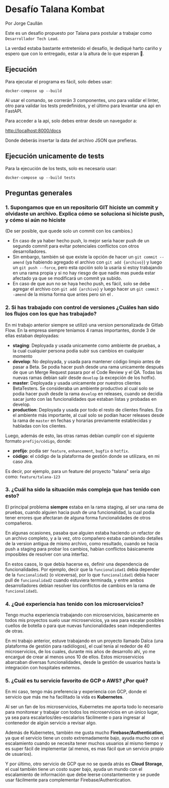 # Desafío Talana Kombat

Por Jorge Caullán

Este es un desafío propuesto por Talana para postular a trabajar como `Desarrollador Tech Lead`.

La verdad estaba bastante entretenido el desafío, le dediqué harto cariño y espero que con lo entregado, estar a la altura de lo que esperan 🙂.

## Ejecución

Para ejecutar el programa es fácil, solo debes usar:

`docker-compose up --build`

Al usar el comando, se correrán 3 componentes, uno para validar el linter, otro para validar los tests predefinidos, y el último para levantar una api en FastAPI.

Para acceder a la api, solo debes entrar desde un navegador a:

<http://localhost:8000/docs>

Donde deberás insertar la data del archivo JSON que prefieras.

## Ejecución unicamente de tests

Para la ejecución de los tests, solo es necesario usar:

`docker-compose up --build tests`

## Preguntas generales

### 1. Supongamos que en un repositorio GIT hiciste un commit y olvidaste un archivo. Explica cómo se soluciona si hiciste push, y cómo si aún no hiciste

(De ser posible, que quede solo un commit con los cambios.)

* En caso de ya haber hecho push, lo mejor seria hacer push de un segundo commit para evitar potenciales conflictos con otros desarrolladores.
* Sin embargo, también sé que existe la opción de hacer un `git commit --amend` (ya habiendo agregado el archivo con `git add {archivo}`) y luego un `git push --force`, pero esta opción solo la usaría si estoy trabajando en una rama propia y si no hay riesgo de que nadie mas pueda estar afectado ya que se modificará un commit ya subido.
* En caso de que aun no se haya hecho push, es fácil, solo se debe agregar el archivo con `git add {archivo}` y luego hacer un `git commit --amend` de la misma forma que antes pero sin el .

### 2. Si has trabajado con control de versiones ¿Cuáles han sido los flujos con los que has trabajado?

En mi trabajo anterior siempre se utilizó una version personalizada de Gitlab Flow. En la empresa siempre teníamos 4 ramas importantes, donde 3 de ellas estaban deployadas:

* **staging**: Deployada y usada unicamente como ambiente de pruebas, a la cual cualquier persona podia subir sus cambios en cualquier momento
* **develop**: No deployada, y usada para mantener código limpio antes de pasar a Beta. Se podia hacer push desde una rama unicamente después de que un Merge Request pasara por el Code Review y el QA. Todas las nuevas ramas debían salir desde `develop` (a excepción de los hotfix).
* **master**: Deployada y usada unicamente por nuestros clientes BetaTesters. Se consideraba un ambiente productivo al cual solo se podia hacer push desde la rama `develop` en releases, cuando se decidía sacar junto con las funcionalidades que estaban listas y probadas en develop.
* **production**: Deployada y usada por todo el resto de clientes finales. Era el ambiente más importante, al cual solo se podían hacer releases desde la rama de `master` en fechas y horarias previamente establecidas y habladas con los clientes.

Luego, además de esto, las otras ramas debían cumplir con el siguiente formato `prefijo/código`, donde:

* **prefijo**: podia ser `feature`, `enhancement`, `bugfix` o `hotfix`.
* **código**: el código de la plataforma de gestión donde se utilizara, en mi caso Jira.

Es decir, por ejemplo, para un feature del proyecto "talana" seria algo como: `feature/talana-123`

### 3. ¿Cuál ha sido la situación más compleja que has tenido con esto?

El principal problema **siempre** estaba en la rama staging, al ser una rama de pruebas, cuando alguien hacia push de una funcionalidad, la cual podia tener errores que afectaran de alguna forma funcionalidades de otros compañeros.

En algunas ocasiones, pasaba que alguien estaba haciendo un refactor de un archivo completo, y a la vez, otro compañero estaba cambiando detalles de la version antigua de mismo archivo, como resultado, cuando se hacia push a staging para probar los cambios, habían conflictos básicamente imposibles de resolver con una interfaz.

En estos casos, lo que debía hacerse es, definir una dependencia de funcionalidades. Por ejemplo, decir que la `funcionalidad1` debía depender de la `funcionalidad2` (o viceversa), por lo que `funcionalidad1` debía hacer pull de `funcionalidad2` cuando estuviera terminada, y entre ambos desarrolladores debían resolver los conflictos de cambios en la rama de `funcionalidad1`.

### 4. ¿Qué experiencia has tenido con los microservicios?

Tengo mucha experiencia trabajando con microservicios, básicamente en todos mis proyectos suelo usar microservicios, ya sea para escalar posibles cuellos de botella o para que nuevas funcionalidades sean independientes de otras.

En mi trabajo anterior, estuve trabajando en un proyecto llamado Dalca (una plataforma de gestión para radiólogos), el cual tenia al rededor de 40 microservicios, de los cuales, durante mis años de desarrollo ahí, yo me encargué de crear al menos unos 10 de ellos. Estos microservicios abarcaban diversas funcionalidades, desde la gestión de usuarios hasta la integración con hospitales externos.

### 5. ¿Cuál es tu servicio favorito de GCP o AWS? ¿Por qué?

En mi caso, tengo más preferencia y experiencia con GCP, donde el servicio que más me ha facilitado la vida es **Kubernetes**.

Al ser un fan de los microservicios, Kubernetes me aporta todo lo necesario para monitorear y trabajar con todos los microservicios en un único lugar, ya sea para escalarlos/des-escalarlos fácilmente o para ingresar al contenedor de algún servicio a revisar algo.

Además de Kubernetes, también me gusta mucho **Firebase/Authentication**, ya que el servicio tiene un costo extremadamente bajo, ayuda mucho con el escalamiento cuando se necesita tener muchos usuarios al mismo tiempo y es super fácil de implementar (al menos, es mas fácil que un servicio propio de usuarios).

Y por último, otro servicio de GCP que no se queda atrás es **Cloud Storage**, el cual también tiene un costo super bajo, ayuda un mundo con el escalamiento de información que debe leerse constantemente y se puede usar fácilmente para complementar Firebase/Authentication.
